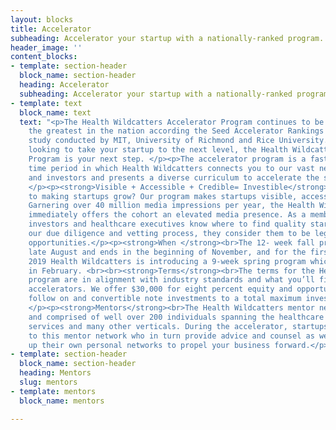 ```yaml
---
layout: blocks
title: Accelerator
subheading: Accelerator your startup with a nationally-ranked program.
header_image: ''
content_blocks:
- template: section-header
  block_name: section-header
  heading: Accelerator
  subheading: Accelerator your startup with a nationally-ranked program.
- template: text
  block_name: text
  text: "<p>The Health Wildcatters Accelerator Program continues to be ranked among
    the greatest in the nation according the Seed Accelerator Rankings Project, a
    study conducted by MIT, University of Richmond and Rice University. If you’re
    looking to take your startup to the next level, the Health Wildcatters Accelerator
    Program is your next step. </p><p>The accelerator program is a fast and furious
    time period in which Health Wildcatters connects you to our vast network of mentors
    and investors and presents a diverse curriculum to accelerate the startups growth.
    </p><p><strong>Visible + Accessible + Credible= Investible</strong><br>Our secret
    to making startups grow? Our program makes startups visible, accessible and credible.
    Garnering over 40 million media impressions per year, the Health Wildcatters program
    immediately offers the cohort an elevated media presence. As a member of our portfolio
    investors and healthcare executives know where to find quality startups, and after
    our due diligence and vetting process, they consider them to be legitimate investment
    opportunities.</p><p><strong>When </strong><br>The 12- week fall program begins
    late August and ends in the beginning of November, and for the first time, in
    2019 Health Wildcatters is introducing a 9-week spring program which will begin
    in February. <br><br><strong>Terms</strong><br>The terms for the Health Wildcatters
    program are in alignment with industry standards and what you’ll find at most
    accelerators. We offer $30,000 for eight percent equity and opportunities for
    follow on and convertible note investments to a total maximum investment of $380k.
    </p><p><strong>Mentors</strong><br>The Health Wildcatters mentor network is vast
    and comprised of well over 200 individuals spanning the healthcare industry, professional
    services and many other verticals. During the accelerator, startups are connected
    to this mentor network who in turn provide advice and counsel as well as open
    up their own personal networks to propel your business forward.</p>"
- template: section-header
  block_name: section-header
  heading: Mentors
  slug: mentors
- template: mentors
  block_name: mentors

---
```

